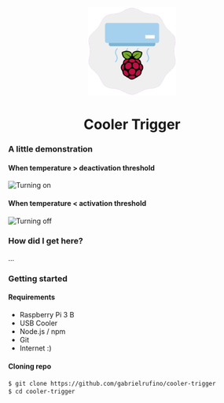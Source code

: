 <p align="center">
  <img width="180px" src="./assets/logo.png">
  <h1 align="center">Cooler Trigger</h1>
</p>

### A little demonstration

#### When temperature > deactivation threshold

![Turning on](./assets/turning-on.gif)

#### When temperature < activation threshold

![Turning off](./assets/turning-off.gif)

### How did I get here?

...

### Getting started

#### Requirements

* Raspberry Pi 3 B
* USB Cooler
* Node.js / npm
* Git
* Internet :)

#### Cloning repo

```
$ git clone https://github.com/gabrielrufino/cooler-trigger
$ cd cooler-trigger
```
